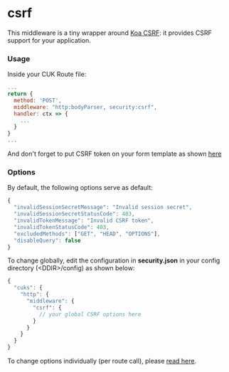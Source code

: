 # csrf

This middleware is a tiny wrapper around [Koa CSRF](https://github.com/koajs/csrf): it provides CSRF support for your application.

### Usage

Inside your CUK Route file:

```javascript
...
return {
  method: 'POST',
  middleware: "http:bodyParser, security:csrf",
  handler: ctx => {
    ...
  }
}
...
```

And don't forget to put CSRF token on your form template as shown [here](https://github.com/koajs/csrf)

### Options

By default, the following options serve as default:

```javascript
{
  "invalidSessionSecretMessage": "Invalid session secret",
  "invalidSessionSecretStatusCode": 403,
  "invalidTokenMessage": "Invalid CSRF token",
  "invalidTokenStatusCode": 403,
  "excludedMethods": ["GET", "HEAD", "OPTIONS"],
  "disableQuery": false
}
```

To change globally, edit the configuration in **security.json** in your config directory \(&lt;DDIR&gt;/config\) as shown below:

```javascript
{
  "cuks": {
    "http": {
      "middleware": {
        "csrf": {
          // your global CSRF options here
        }
      }
    }
  }
}
```

To change options individually \(per route call\), please [read here](../../../common/http/).

